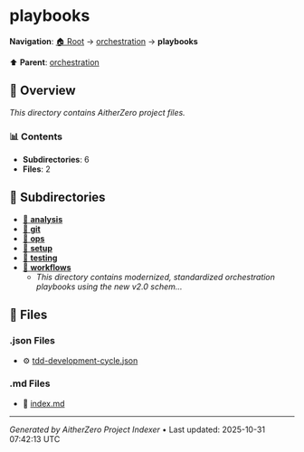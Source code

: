 # playbooks

**Navigation**: [🏠 Root](../../index.md) → [orchestration](../index.md) → **playbooks**

⬆️ **Parent**: [orchestration](../index.md)

## 📖 Overview

*This directory contains AitherZero project files.*

### 📊 Contents

- **Subdirectories**: 6
- **Files**: 2

## 📁 Subdirectories

- [📂 **analysis**](./analysis/index.md)
- [📂 **git**](./git/index.md)
- [📂 **ops**](./ops/index.md)
- [📂 **setup**](./setup/index.md)
- [📂 **testing**](./testing/index.md)
- [📂 **workflows**](./workflows/index.md)
  - *This directory contains modernized, standardized orchestration playbooks using the new v2.0 schem...*

## 📄 Files

### .json Files

- ⚙️ [tdd-development-cycle.json](./tdd-development-cycle.json)

### .md Files

- 📝 [index.md](./index.md)

---

*Generated by AitherZero Project Indexer* • Last updated: 2025-10-31 07:42:13 UTC

